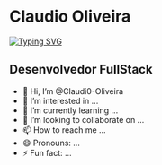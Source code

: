# Claudio Oliveira
[![Typing SVG](https://readme-typing-svg.demolab.com/?lines=Analista+de+Sistemas+|+Desenvolvedor+Full+Stack;|+HTML+|+CSS+|+JavaScript+|+PHP;|+Angular+|+React+|+Vue.js+|+Python;|+SQL+|+SQL+Server+|+Git+|+GitHub;|+Scrum+|+Kanban)](https://git.io/typing-svg)
## Desenvolvedor FullStack

- 👋 Hi, I’m @Claudi0-Oliveira
- 👀 I’m interested in ...
- 🌱 I’m currently learning ...
- 💞️ I’m looking to collaborate on ...
- 📫 How to reach me ...
- 😄 Pronouns: ...
- ⚡ Fun fact: ...

<!---
Claudi0-Oliveira/Claudi0-Oliveira is a ✨ special ✨ repository because its `README.md` (this file) appears on your GitHub profile.
You can click the Preview link to take a look at your changes.
--->
